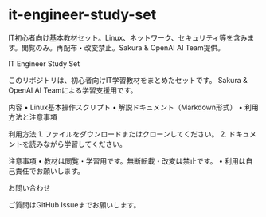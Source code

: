 # it-engineer-study-set
IT初心者向け基本教材セット。Linux、ネットワーク、セキュリティ等を含みます。閲覧のみ。再配布・改変禁止。Sakura &amp; OpenAI AI Team提供。

IT Engineer Study Set

このリポジトリは、初心者向けIT学習教材をまとめたセットです。
Sakura & OpenAI AI Teamによる学習支援用です。

内容
	•	Linux基本操作スクリプト
	•	解説ドキュメント（Markdown形式）
	•	利用方法と注意事項

利用方法
	1.	ファイルをダウンロードまたはクローンしてください。
	2.	ドキュメントを読みながら学習してください。

注意事項
	•	教材は閲覧・学習用です。無断転載・改変は禁止です。
	•	利用は自己責任でお願いします。

お問い合わせ

ご質問はGitHub Issueまでお願いします。
